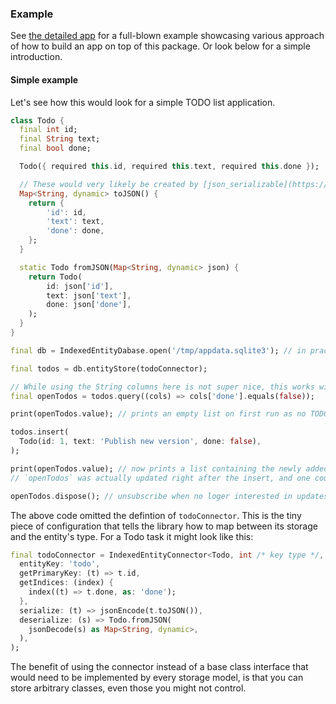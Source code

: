 ### Example

See [the detailed app](https://github.com/LunaONE/indexed_entity_store/tree/main/example) for a full-blown example showcasing various approach of how to build an app on top of this package. Or look below for a simple introduction.

#### Simple example

Let's see how this would look for a simple TODO list application.

```dart
class Todo {
  final int id;
  final String text;
  final bool done;

  Todo({ required this.id, required this.text, required this.done });

  // These would very likely be created by [json_serializable](https://pub.dev/packages/json_serializable) or [freezed](https://pub.dev/packages/freezed) already for your models
  Map<String, dynamic> toJSON() {
    return {
        'id': id,
        'text': text,
        'done': done,
    };
  }

  static Todo fromJSON(Map<String, dynamic> json) {
    return Todo(
        id: json['id'],
        text: json['text'],
        done: json['done'],
    );
  }
}
```

```dart
final db = IndexedEntityDabase.open('/tmp/appdata.sqlite3'); // in practice put into app dir

final todos = db.entityStore(todoConnector);

// While using the String columns here is not super nice, this works without code gen and will throw if using a non-indexed column
final openTodos = todos.query((cols) => cols['done'].equals(false));

print(openTodos.value); // prints an empty list on first run as no TODOs are yet added to the database

todos.insert(
  Todo(id: 1, text: 'Publish new version', done: false),
);

print(openTodos.value); // now prints a list containing the newly added TODO
// `openTodos` was actually updated right after the insert, and one could e.g. `addListener` to connect side-effects on every change

openTodos.dispose(); // unsubscribe when no loger interested in updates
```

The above code omitted the defintion of `todoConnector`. This is the tiny piece of configuration that tells the library how to map between its storage and the entity's type. For a Todo task it might look like this:


```dart
final todoConnector = IndexedEntityConnector<Todo, int /* key type */, String /* DB type */>(
  entityKey: 'todo',
  getPrimaryKey: (t) => t.id,
  getIndices: (index) {
    index((t) => t.done, as: 'done');
  },
  serialize: (t) => jsonEncode(t.toJSON()),
  deserialize: (s) => Todo.fromJSON(
    jsonDecode(s) as Map<String, dynamic>,
  ),
);
```

The benefit of using the connector instead of a base class interface that would need to be implemented by every storage model, is that you can store arbitrary classes, even those you might not control.
